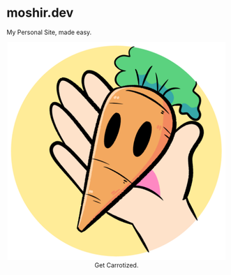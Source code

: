 # moshir.dev
My Personal Site, made easy.
<p align="center">
  <img width="500" src="/images/Carrot.png">
Get Carrotized.
</p>
